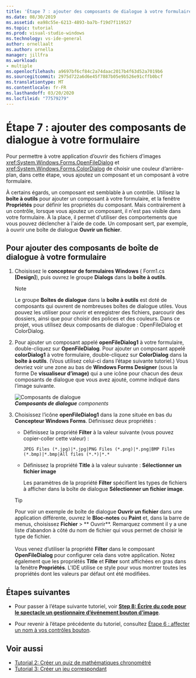 ```yaml
---
title: 'Étape 7 : ajouter des composants de dialogue à votre formulaire'
ms.date: 08/30/2019
ms.assetid: ea98c55e-6213-4893-ba7b-f19d7f119527
ms.topic: tutorial
ms.prod: visual-studio-windows
ms.technology: vs-ide-general
author: ornellaalt
ms.author: ornella
manager: jillfra
ms.workload:
- multiple
ms.openlocfilehash: a9697bf6cf84c2a74daac2017b4f63d52a7019b6
ms.sourcegitcommit: 2975d722a6d6e45f7887b05e9b526e91cffb0bcf
ms.translationtype: MT
ms.contentlocale: fr-FR
ms.lasthandoff: 03/20/2020
ms.locfileid: "77579279"
---
```

# <a name="step-7-add-dialog-components-to-your-form"></a>Étape 7 : ajouter des composants de dialogue à votre formulaire

Pour permettre à votre application d’ouvrir des fichiers d’images <xref:System.Windows.Forms.OpenFileDialog> et <xref:System.Windows.Forms.ColorDialog> de choisir une couleur d’arrière-plan, dans cette étape, vous ajoutez un composant et un composant à votre formulaire.

À certains égards, un composant est semblable à un contrôle. Utilisez la **boîte à outils** pour ajouter un composant à votre formulaire, et la fenêtre **Propriétés** pour définir les propriétés du composant. Mais contrairement à un contrôle, lorsque vous ajoutez un composant, il n'est pas visible dans votre formulaire. À la place, il permet d'utiliser des comportements que vous pouvez déclencher à l'aide de code. Un composant sert, par exemple, à ouvrir une boîte de dialogue **Ouvrir un fichier**.

## <a name="to-add-dialog-components-to-your-form"></a>Pour ajouter des composants de boîte de dialogue à votre formulaire

1. Choisissez le **concepteur de formulaires Windows** ( Form1.cs **[Design]**), puis ouvrez le groupe **Dialogs** dans la **boîte à outils**.

    > [!NOTE]
    > Le groupe **Boîtes de dialogue** dans la **boîte à outils** est doté de composants qui ouvrent de nombreuses boîtes de dialogue utiles. Vous pouvez les utiliser pour ouvrir et enregistrer des fichiers, parcourir des dossiers, ainsi que pour choisir des polices et des couleurs. Dans ce projet, vous utilisez deux composants de dialogue : OpenFileDialog et ColorDialog.

1. Pour ajouter un composant appelé **openFileDialog1** à votre formulaire, double-cliquez sur **OpenFileDialog**. Pour ajouter un composant appelé **colorDialog1** à votre formulaire, double-cliquez sur **ColorDialog** dans la **boîte à outils**. (Vous utilisez celui-ci dans l’étape suivante tutoriel.) Vous devriez voir une zone au bas de **Windows Forms Designer** (sous la forme De **visualiseur d’image)** qui a une icône pour chacun des deux composants de dialogue que vous avez ajouté, comme indiqué dans l’image suivante.

     ![Composants de dialogue](../ide/media/express_dialogsadded.png)<br>***Composants de dialogue*** *components*

1. Choisissez l’icône **openFileDialog1** dans la zone située en bas du **Concepteur Windows Forms**. Définissez deux propriétés :

    - Définissez la propriété **Filter** à la valeur suivante (vous pouvez copier-coller cette valeur) :

        ```
        JPEG Files (*.jpg)|*.jpg|PNG Files (*.png)|*.png|BMP Files (*.bmp)|*.bmp|All files (*.*)|*.*
        ```

    - Définissez la propriété **Title** à la valeur suivante : **Sélectionner un fichier image**

         Les paramètres de la propriété **Filter** spécifient les types de fichiers à afficher dans la boîte de dialogue **Sélectionner un fichier image**.

    > [!TIP]
    > Pour voir un exemple de boîte de dialogue **Ouvrir un fichier** dans une application différente, ouvrez le **Bloc-notes** ou **Paint** et, dans la barre de menus, choisissez **Fichier** > ** Ouvrir**. Remarquez comment il y a une liste d’abandon à côté du nom de fichier qui vous permet de choisir le type de fichier. <br/><br/>Vous venez d’utiliser la propriété **Filter** dans le composant **OpenFileDialog** pour configurer cela dans votre application. Notez également que les propriétés **Title** et **Filter** sont affichées en gras dans la fenêtre **Propriétés**. L'IDE utilise ce style pour vous montrer toutes les propriétés dont les valeurs par défaut ont été modifiées.

## <a name="next-steps"></a>Étapes suivantes

* Pour passer à l’étape suivante tutoriel, voir **[Step 8: Écrire du code pour le spectacle un gestionnaire d’événement bouton d’image](../ide/step-8-write-code-for-the-show-a-picture-button-event-handler.md)**.

* Pour revenir à l’étape précédente du tutoriel, consultez [Étape 6 : affecter un nom à vos contrôles bouton](../ide/step-6-name-your-button-controls.md).

## <a name="see-also"></a>Voir aussi

* [Tutorial 2: Créer un quiz de mathématiques chronométré](tutorial-2-create-a-timed-math-quiz.md)
* [Tutorial 3: Créer un jeu correspondant](tutorial-3-create-a-matching-game.md)
